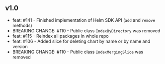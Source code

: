 ## v1.0
  - feat: #141 - Finished implementation of Helm SDK API (`add` and `remove` methods)  
  - BREAKING CHANGE: #110 - Public class `IndexByDirectory` was removed  
  - feat: #115 - Reindex all packages in whole repo  
  - feat: #106 - Added slice for deleting chart by name or by name and version 
  - BREAKING CHANGE: #110 - Public class `IndexMergingSlice` was removed  
